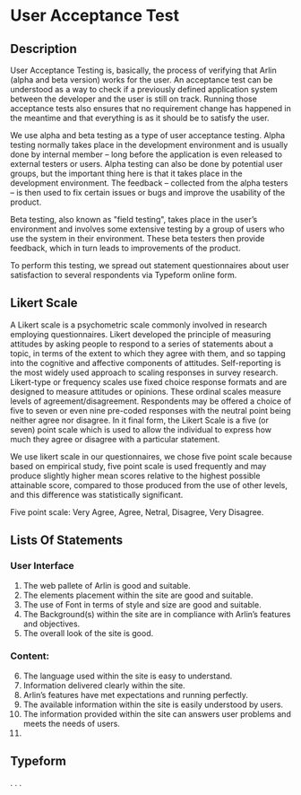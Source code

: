 User Acceptance Test
============================
## Description 
User Acceptance Testing is, basically, the process of verifying that Arlin (alpha and beta version) works for the user. An acceptance test can be understood as a way to check if a previously defined application system between the developer and the user is still on track. Running those acceptance tests also ensures that no requirement change has happened in the meantime and that everything is as it should be to satisfy the user.

We use alpha and beta testing as a type of user acceptance testing. Alpha testing normally takes place in the development environment and is usually done by internal member – long before the application is even released to external testers or users. Alpha testing can also be done by potential user groups, but the important thing here is that it takes place in the development environment. The feedback – collected from the alpha testers – is then used to fix certain issues or bugs and improve the usability of the product.

Beta testing, also known as "field testing", takes place in the user’s environment and involves some extensive testing by a group of users who use the system in their environment. These beta testers then provide feedback, which in turn leads to improvements of the product.

To perform this testing, we spread out statement questionnaires about user satisfaction to several respondents via Typeform online form.

## Likert Scale

A Likert scale is a psychometric scale commonly involved in research employing questionnaires. Likert developed the principle of measuring attitudes by asking people to respond to a series of statements about a topic, in terms of the extent to which they agree with them, and so tapping into the cognitive and affective components of attitudes. Self-reporting is the most widely used approach to scaling responses in survey research. Likert-type or frequency scales use fixed choice response formats and are designed to measure attitudes or opinions. These ordinal scales measure levels of agreement/disagreement.  Respondents may be offered a choice of five to seven or even nine pre-coded responses with the neutral point being neither agree nor disagree. In it final form, the Likert Scale is a five (or seven) point scale which is used to allow the individual to express how much they agree or disagree with a particular statement.  

We use likert scale in our questionnaires, we chose five point scale because based on empirical study, five point scale is used frequently and may produce slightly higher mean scores relative to the highest possible attainable score, compared to those produced from the use of other levels, and this difference was statistically significant.

Five point scale: Very Agree, Agree, Netral, Disagree, Very Disagree.

## Lists Of Statements
### User Interface
1. The web pallete of Arlin is good and suitable.
2. The elements placement within the site are good and suitable.
3. The use of Font in terms of style and size are good and suitable.
4. The Background(s) within the site are in compliance with Arlin’s features and objectives.
5. The overall look of the site is good.

### Content: 
6. The language used within the site is easy to understand.
7. Information delivered clearly within the site.
8. Arlin’s features have met expectations and running perfectly.
9. The available information within the site is easily understood by users.
10. The information provided within the site can answers user problems and meets the needs of users.
11. 

## Typeform
. . .

